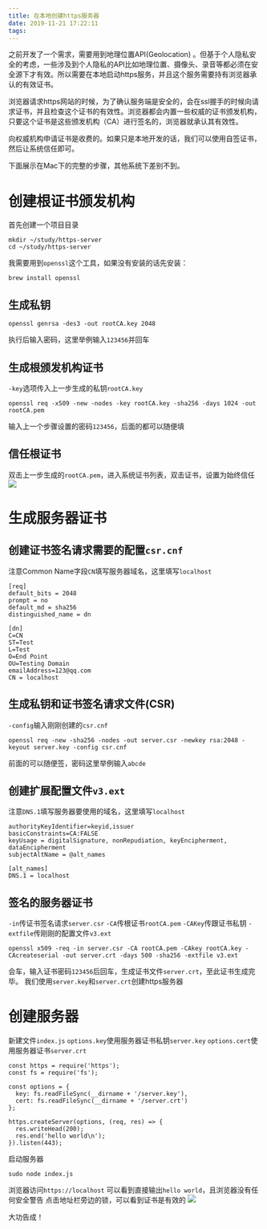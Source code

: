 ```yaml
---
title: 在本地创建https服务器
date: 2019-11-21 17:22:11
tags:
---
```


之前开发了一个需求，需要用到地理位置API(Geolocation) 。但基于个人隐私安全的考虑，一些涉及到个人隐私的API比如地理位置、摄像头、录音等都必须在安全源下才有效。所以需要在本地启动https服务，并且这个服务需要持有浏览器承认的有效证书。

浏览器请求https网站的时候，为了确认服务端是安全的，会在ssl握手的时候向请求证书，并且检查这个证书的有效性。浏览器都会内置一些权威的证书颁发机构，只要这个证书是这些颁发机构（CA）进行签名的，浏览器就承认其有效性。

向权威机构申请证书是收费的。如果只是本地开发的话，我们可以使用自签证书，然后让系统信任即可。

下面展示在Mac下的完整的步骤，其他系统下差别不到。

# 创建根证书颁发机构
首先创建一个项目目录
```shell
mkdir ~/study/https-server
cd ~/study/https-server
```

我需要用到`openssl`这个工具，如果没有安装的话先安装：
```shell
brew install openssl
```

## 生成私钥
```shell
openssl genrsa -des3 -out rootCA.key 2048
```
执行后输入密码，这里举例输入`123456`并回车

## 生成根颁发机构证书
`-key`选项传入上一步生成的私钥`rootCA.key`
```shell
openssl req -x509 -new -nodes -key rootCA.key -sha256 -days 1024 -out rootCA.pem
```
输入上一个步骤设置的密码`123456`，后面的都可以随便填

## 信任根证书
双击上一步生成的`rootCA.pem`，进入系统证书列表，双击证书，设置为始终信任
![](/images/ca-setting.png)

# 生成服务器证书

## 创建证书签名请求需要的配置`csr.cnf`
注意Common Name字段`CN`填写服务器域名，这里填写`localhost`
```shell
[req]
default_bits = 2048
prompt = no
default_md = sha256
distinguished_name = dn

[dn]
C=CN
ST=Test
L=Test
O=End Point
OU=Testing Domain
emailAddress=123@qq.com
CN = localhost
```

## 生成私钥和证书签名请求文件(CSR)
`-config`输入刚刚创建的`csr.cnf`
```shell
openssl req -new -sha256 -nodes -out server.csr -newkey rsa:2048 -keyout server.key -config csr.cnf
```
前面的可以随便签，密码这里举例输入`abcde`

## 创建扩展配置文件`v3.ext`
注意`DNS.1`填写服务器要使用的域名，这里填写`localhost`
```shell
authorityKeyIdentifier=keyid,issuer
basicConstraints=CA:FALSE
keyUsage = digitalSignature, nonRepudiation, keyEncipherment, dataEncipherment
subjectAltName = @alt_names

[alt_names]
DNS.1 = localhost
```

## 签名的服务器证书
`-in`传证书签名请求`server.csr`
`-CA`传根证书`rootCA.pem`
`-CAKey`传跟证书私钥
`-extfile`传刚刚的配置文件`v3.ext`
```shell
openssl x509 -req -in server.csr -CA rootCA.pem -CAkey rootCA.key -CAcreateserial -out server.crt -days 500 -sha256 -extfile v3.ext
```
会车，输入证书密码`123456`后回车，生成证书文件`server.crt`，至此证书生成完毕。
我们使用`server.key`和`server.crt`创建https服务器

# 创建服务器

新建文件`index.js`
`options.key`使用服务器证书私钥`server.key`
`options.cert`使用服务器证书`server.crt`
```shell
const https = require('https');
const fs = require('fs');

const options = {
  key: fs.readFileSync(__dirname + '/server.key'),
  cert: fs.readFileSync(__dirname + '/server.crt')
};

https.createServer(options, (req, res) => {
  res.writeHead(200);
  res.end('hello world\n');
}).listen(443);
```
启动服务器
```shell
sudo node index.js
```

浏览器访问`https://localhost`
可以看到直接输出`hello world`，且浏览器没有任何安全警告
点击地址栏旁边的锁，可以看到证书是有效的
![](/images/safe-connect.png)

大功告成！